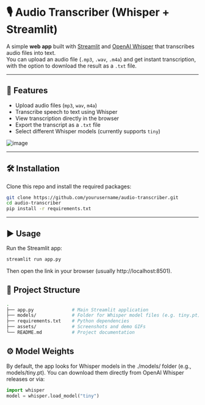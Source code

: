 # 🎙️ Audio Transcriber (Whisper + Streamlit)

A simple **web app** built with [Streamlit](https://streamlit.io/) and [OpenAI Whisper](https://github.com/openai/whisper) that transcribes audio files into text.  
You can upload an audio file (`.mp3`, `.wav`, `.m4a`) and get instant transcription, with the option to download the result as a `.txt` file.  

---

## 🚀 Features
- Upload audio files (`mp3`, `wav`, `m4a`)
- Transcribe speech to text using Whisper
- View transcription directly in the browser
- Export the transcript as a `.txt` file
- Select different Whisper models (currently supports `tiny`)

![image](https://github.com/TheNickDeveloper/EmployeeInfoReviewer/blob/main/app_image.png)


---

## 🛠️ Installation

Clone this repo and install the required packages:

```bash
git clone https://github.com/yourusername/audio-transcriber.git
cd audio-transcriber
pip install -r requirements.txt
```

---

## ▶️ Usage

Run the Streamlit app:

```bash
streamlit run app.py
```

Then open the link in your browser (usually http://localhost:8501).


## 📂 Project Structure

```bash
.
├── app.py              # Main Streamlit application
├── models/             # Folder for Whisper model files (e.g. tiny.pt)
├── requirements.txt    # Python dependencies
├── assets/             # Screenshots and demo GIFs
└── README.md           # Project documentation
```

## ⚙️ Model Weights

By default, the app looks for Whisper models in the ./models/ folder (e.g., models/tiny.pt).
You can download them directly from OpenAI Whisper releases or via:

```python
import whisper
model = whisper.load_model("tiny")
```
